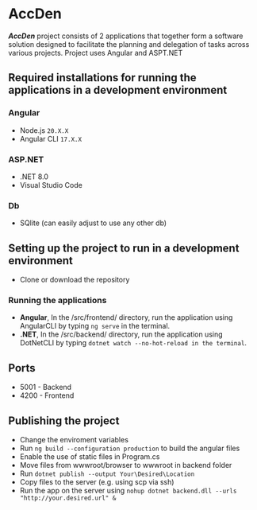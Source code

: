 # AccDen 

_**AccDen**_ project consists of 2 applications that together form a software solution designed to facilitate the planning and delegation of tasks across various projects.
Project uses Angular and ASPT.NET

## Required installations for running the applications in a development environment

### Angular
- Node.js `20.X.X`
- Angular CLI `17.X.X`

### ASP.NET
- .NET 8.0
- Visual Studio Code

### Db
- SQlite (can easily adjust to use any other db)

## Setting up the project to run in a development environment

- Clone or download the repository

### Running the applications

- **Angular**, In the /src/frontend/ directory, run the application using AngularCLI by typing `ng serve` in the terminal.
- **.NET**, In the /src/backend/ directory, run the application using DotNetCLI by typing `dotnet watch --no-hot-reload in the terminal`.

## Ports
- 5001 - Backend
- 4200 - Frontend

## Publishing the project
- Change the enviroment variables
- Run `ng build --configuration production` to build the angular files
- Enable the use of static files in Program.cs
- Move files from wwwroot/browser to wwwroot in backend folder
- Run `dotnet publish --output Your\Desired\Location`
- Copy files to the server (e.g. using scp via ssh)
- Run the app on the server using `nohup dotnet backend.dll --urls "http://your.desired.url" &`
